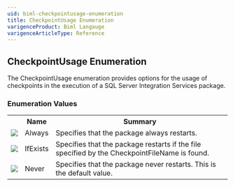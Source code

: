 ```yaml
---
uid: biml-checkpointusage-enumeration
title: CheckpointUsage Enumeration
varigenceProduct: Biml Langauge
varigenceArticleType: Reference
---
```


## CheckpointUsage Enumeration<div class="LanguageSummary"><div class ="SummaryItem">The CheckpointUsage enumeration provides options for the usage of checkpoints in the execution of a SQL Server Integration Services package.</div></div><div class="EnumValueGroup">### Enumeration Values<table id="EnumValue" class="MemberList"><tbody><tr><th class="MemberTypeIconColumnHeader">&nbsp;</th><th class="MemberNameColumnHeader">Name</th><th class="MemberSummaryColumnHeader">Summary</th></tr><tr class="cd0"><td align="center" class="MemberTypeIcon"><img src="enumValue.png"></img></td><td class="MemberName">Always</td><td class="MemberSummary"><div class ="SummaryItem">Specifies that the package always restarts.</div></td></tr><tr class="cd1"><td align="center" class="MemberTypeIcon"><img src="enumValue.png"></img></td><td class="MemberName">IfExists</td><td class="MemberSummary"><div class ="SummaryItem">Specifies that the package restarts if the file specified by the CheckpointFileName is found.</div></td></tr><tr class="cd0"><td align="center" class="MemberTypeIcon"><img src="enumValue.png"></img></td><td class="MemberName">Never</td><td class="MemberSummary"><div class ="SummaryItem">Specifies that the package never restarts. This is the default value.</div></td></tr></tbody></table></div>